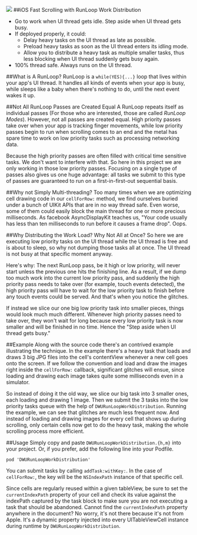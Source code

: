 ![][demo]
##iOS Fast Scrolling with RunLoop Work Distribution

* Go to work when UI thread gets idle. Step aside when UI thread gets busy.
* If deployed properly, it could:
	* Delay heavy tasks on the UI thread as late as possible.
	* Preload heavy tasks as soon as the UI thread enters its idling mode.
	* Allow you to distribute a heavy task as multiple smaller tasks, thus less blocking when UI thread suddenly gets busy again.
* 100% thread safe. Always runs on the UI thread.

##What is A RunLoop?
RunLoop is a `while(YES){...}` loop that lives within your app's UI thread. It handles all kinds of events when your app is busy, while sleeps like a baby when there's nothing to do, until the next event wakes it up.

##Not All RunLoop Passes are Created Equal
A RunLoop repeats itself as individual passes (For those who are interested, those are called *RunLoop Modes*). However, not all passes are created equal. High priority passes take over when your app is tracking finger movements, while low priority passes begin to run when scrolling comes to an end and the metal has spare time to work on low priority tasks such as processing networking data.

Because the high priority passes are often filled with critical time sensitive tasks. We don't want to interfere with that. So here in this project we are only working in those low priority passes. Focusing on a single type of passes also gives us one huge advantage: all tasks we submit to this type of passes are guaranteed to run on a first-in-first-out sequential basis.

##Why not Simply Multi-threading?
Too many times when we are optimizing cell drawing code in our `cellForRow:` method, we find ourselves buried under a bunch of UIKit APIs that are in no way thread safe. Even worse, some of them could easily block the main thread for one or more precious milliseconds. As facebook AsyncDisplayKit teaches us, "Your code usually has less than ten milliseconds to run before it causes a frame drop". Oops.

##Why Distributing the Work Load? Why Not All at Once?
So here we are executing low priority tasks on the UI thread while the UI thread is free and is about to sleep, so why not dumping those tasks all at once. The UI thread is not busy at that specific moment anyway.

Here's why: The next RunLoop pass, be it high or low priority, will never start unless the previous one hits the finishing line. As a result, if we dump too much work into the current low priority pass, and suddenly the high priority pass needs to take over (for example, touch events detected), the high priority pass will have to wait for the low priority task to finish before any touch events could be served. And that's when you notice the glitches.

If instead we slice our one big low priority task into smaller pieces, things would look much much different. Whenever high priority passes need to take over, they won't wait for long because every low priority task is now smaller and will be finished in no time. Hence the "Step aside when UI thread gets busy." 

##Example
Along with the source code there's an contrived example illustrating the technique. In the example there's a heavy task that loads and draws 3 big JPG files into the cell's contentView whenever a new cell goes onto the screen. If we follow the convention and load and draw the images right inside the `cellForRow:` callback, significant glitches will ensue, since loading and drawing each image takes quite some milliseconds even in a simulator. 

So instead of doing it the old way, we slice our big task into 3 smaller ones, each loading and drawing 1 image. Then we submit the 3 tasks into the low priority tasks queue with the help of `DWURunLoopWorkDistribution`. Running the example, we can see that glitches are much less frequent now. And instead of loading and drawing images for every cell that shows up during scrolling, only certain cells now get to do the heavy task, making the whole scrolling process more efficient.

##Usage
Simply copy and paste `DWURunLoopWorkDistribution.{h,m}` into your project. Or, if you prefer, add the following line into your Podfile.

`pod 'DWURunLoopWorkDistribution'` 

You can submit tasks by calling `addTask:withKey:`. In the case of `cellForRow:`, the key will be the `NSIndexPath` instance of that specific cell.

Since cells are regularly reused within a given tableView, be sure to set the `currentIndexPath` property of your cell and check its value against the indexPath captured by the task block to make sure you are not executing a task that should be abandoned. Cannot find the `currentIndexPath` property anywhere in the document? No worry, it's not there because it's not from Apple. It's a dynamic property injected into every UITableViewCell instance during runtime by `DWURunLoopWorkDistribution`.

[demo]: https://raw.githubusercontent.com/diwu/ui-markdown-store/master/DWURunLoopWorkDistribution_demo.gif
